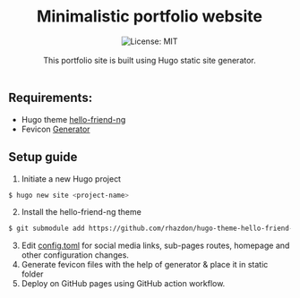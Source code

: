 <div align="center">
<h1 align="center">Minimalistic portfolio website</h1>
<img alt="License: MIT" src="https://img.shields.io/badge/License-MIT-blue.svg"/><br><br>
This portfolio site is built using Hugo static site generator.<br><br>
</div>

## Requirements:
- Hugo theme [hello-friend-ng](https://github.com/rhazdon/hugo-theme-hello-friend-ng/tree/929b9efaab6cecaab23030f6bb1463ac306d505d)
- Fevicon [Generator](https://realfavicongenerator.net/)

## Setup guide
1. Initiate a new Hugo project
```bash
$ hugo new site <project-name>
```
2. Install the hello-friend-ng theme
```bash
$ git submodule add https://github.com/rhazdon/hugo-theme-hello-friend-ng.git themes/hello-friend-ng
```
3. Edit [config.toml](/config.toml) for social media links, sub-pages routes, homepage and other configuration changes.
4. Generate fevicon files with the help of generator & place it in static folder
5. Deploy on GitHub pages using GitHub action workflow.